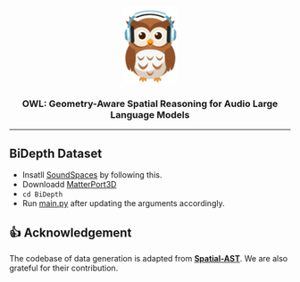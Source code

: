 <p align="center">
    <img src="./assets/owl-logo.png" width="100" style="margin-bottom: 0.2;"/>
<p>

<h3 align="center">
    OWL: Geometry-Aware Spatial Reasoning for Audio Large Language Models
</h3>

---

## BiDepth Dataset
* Insatll [SoundSpaces](https://github.com/facebookresearch/sound-spaces/blob/main/INSTALLATION.md) by following this.
* Downloadd [MatterPort3D](https://niessner.github.io/Matterport/) 
* ``` cd BiDepth ```
* Run [main.py](./BiDepth/main.py) after updating the arguments accordingly.


## 👍 Acknowledgement
The codebase of data generation is adapted from [**Spatial-AST**](https://github.com/zszheng147/Spatial-AST). We are also grateful for their contribution.
